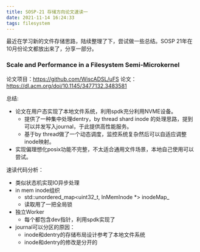 ```yaml
---
title: SOSP-21 存储方向论文速读一
date: 2021-11-14 16:24:33
tags: filesystem
---
```


最近在学习新的文件存储思路，陆续整理了下，尝试做一些总结。SOSP 21年在10月份论文都放出来了，分享一部分。

<!-- more -->

### Scale and Performance in a Filesystem Semi-Microkernel

论文项目：https://github.com/WiscADSL/uFS
论文：https://dl.acm.org/doi/10.1145/3477132.3483581

总结:
* 论文在用户态实现了本地文件系统，利用spdk充分利用NVME设备。
  * 提供了一种集中处理dentry，by thread shard inode 的处理思路，提到可以并发写入journal，于此提供高性能服务。
  * 基于by thread做了一个动态调度，监控系统复杂然后可以自适应调整inode映射。
* 实现偏理想化posix功能不完整，不太适合通用文件场景，本地自己使用可以尝试。

速读代码分析：
* 类似状态机实现IO异步处理
* in mem inode组织
  * std::unordered_map<uint32_t, InMemInode *> inodeMap_
  * 读取用了一把全局锁
* 独立Worker
  * 每个都包含dev指针，利用spdk实现了
* journal可以分区的原因：
  * inode和dentry的存储布局设计参考了本地文件系统
  * inode和dentry的修改是分开的
